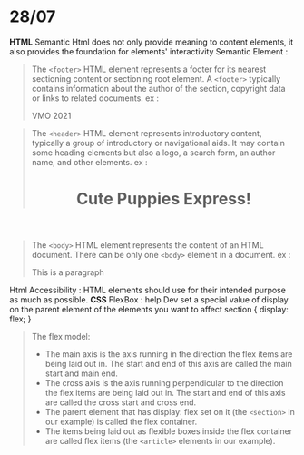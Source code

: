 # 28/07
**HTML**
Semantic Html does not only provide meaning to content elements, it also provides the foundation for elements' interactivity
Semantic Element : 

> The `<footer>` HTML element represents a footer for its nearest sectioning content or sectioning root element. A `<footer>` typically contains information about the author of the section, copyright data or links to related documents.
> ex :
    <footer>
        <p>VMO 2021</p>
    </footer>

> The `<header>` HTML element represents introductory content, typically a group of introductory or navigational aids. It may contain some heading elements but also a logo, a search form, an author name, and other elements.
> ex :
    <header >
        <h1>Cute Puppies Express!</h1>
    </header>

> The `<body>` HTML element represents the content of an HTML document. There can be only one `<body>` element in a document.
> ex : 
    <html>
    <head>
        <title>Document title</title>
    </head>
    <body>
        <p>This is a paragraph</p>
    </body>
    </html>

Html Accessibility :  HTML elements should use for their intended purpose as much as possible.
**CSS** 
FlexBox : help Dev set a special value of display on the parent element of the elements you want to affect
    section {
        display: flex;
            }
> The flex model:
> - The main axis is the axis running in the direction the flex items are being laid out in. The start and end of this axis are called the main start and main end.
> - The cross axis is the axis running perpendicular to the direction the flex items are being laid out in. The start and end of this axis are called the cross start and cross end.
> - The parent element that has display: flex set on it (the `<section>` in our example) is called the flex container.
> - The items being laid out as flexible boxes inside the flex container are called flex items (the `<article>` elements in our example).
